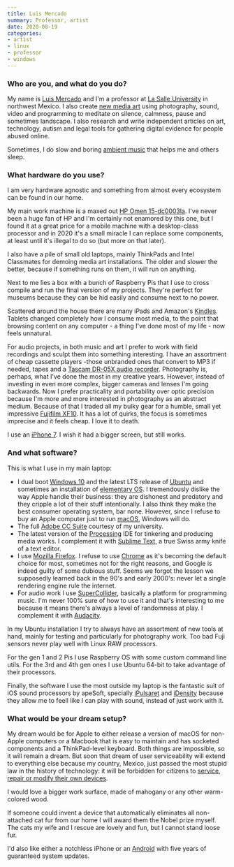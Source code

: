 ```yaml
---
title: Luis Mercado
summary: Professor, artist 
date: 2020-08-19
categories:
- artist
- linux
- professor
- windows
---
```


### Who are you, and what do you do?

My name is [Luis Mercado](http://luismercado.org/ "Luis' website.") and I'm a professor at [La Salle University](http://ulsa-noroeste.edu.mx/) in northwest Mexico. I also create [new media art](https://www.instagram.com/luis.mercado/ "Luis' Instagram account.") using photography, sound, video and programming to meditate on silence, calmness, pause and sometimes landscape. I also research and write independent articles on art, technology, autism and legal tools for gathering digital evidence for people abused online.

Sometimes, I do slow and boring [ambient music](https://worshipambient.bandcamp.com/ "Luis' Bandcamp page.") that helps me and others sleep.

### What hardware do you use?

I am very hardware agnostic and something from almost every ecosystem can be found in our home.

My main work machine is a maxed out [HP Omen 15-dc0003la][omen-15-dc0003la]. I've never been a huge fan of HP and I'm certainly not enamored by this one, but I found it at a great price for a mobile machine with a desktop-class processor and in 2020 it's a small miracle I can replace some components, at least until it's illegal to do so (but more on that later).

I also have a pile of small old laptops, mainly ThinkPads and Intel Classmates for demoing media art installations. The older and slower the better, because if something runs on them, it will run on anything.

Next to me lies a box with a bunch of Raspberry Pis that I use to cross compile and run the final version of my projects. They're perfect for museums because they can be hid easily and consume next to no power.

Scattered around the house there are many iPads and Amazon's [Kindles][kindle-paperwhite]. Tablets changed completely how I consume most media, to the point that browsing content on any computer - a thing I've done most of my life - now feels unnatural.

For audio projects, in both music and art I prefer to work with field recordings and sculpt them into something interesting. I have an assortment of cheap cassette players -those unbranded ones that convert to MP3 if needed, tapes and a [Tascam DR-05X audio recorder][dr-05x]. Photography is, perhaps, what I've done the most in my creative years. However, instead of investing in even more complex, bigger cameras and lenses I'm going backwards. Now I prefer practicality and portability over optic precision because I'm more and more interested in photography as an abstract medium. Because of that I traded all my bulky gear for a humble, small yet impressive [Fujifilm XF10][xf10]. It has a lot of quirks, the focus is sometimes imprecise and it feels cheap. I love it to death.

I use an [iPhone 7][iphone-7]. I wish it had a bigger screen, but still works.

### And what software?

This is what I use in my main laptop:

- I dual boot [Windows 10][windows-10] and the latest LTS release of [Ubuntu][] and sometimes an installation of [elementary OS][elementary-os]. I tremendously dislike the way Apple handle their business: they are dishonest and predatory and they cripple a lot of their stuff intentionally. I also think they make the best consumer operating system, bar none. However, since I refuse to buy an Apple computer just to run [macOS][], Windows will do.
- The full [Adobe CC Suite][creative-suite] courtesy of my university.
- The latest version of the [Processing][] IDE for tinkering and producing media works. I complement it with [Sublime Text][sublime-text], a true Swiss army knife of a text editor.
- I use [Mozilla Firefox][firefox]. I refuse to use [Chrome][] as it's becoming the default choice for most, sometimes not for the right reasons, and Google is indeed guilty of some dubious stuff. Seems we forgot the lesson we supposedly learned back in the 90's and early 2000's: never let a single rendering engine rule the internet.
- For audio work I use [SuperCollider][], basically a platform for programming music. I'm never 100% sure of how to use it and that's interesting to me because it means there's always a level of randomness at play. I complement it with [Audacity][].

In my Ubuntu installation I try to always have an assortment of new tools at hand, mainly for testing and particularly for photography work. Too bad Fuji sensors never play well with Linux RAW processors.

For the gen 1 and 2 Pis I use Raspberry OS with some custom command line utils. For the 3rd and 4th gen ones I use Ubuntu 64-bit to take advantage of their processors.

Finally, the software I use the most outside my laptop is the fantastic suit of iOS sound processors by apeSoft, specially [iPulsaret][ipulsaret-ios] and [iDensity][idensity-ios] because they allow me to feell like I can play with sound, instead of just work with it.

### What would be your dream setup?

My dream would be for Apple to either release a version of macOS for non-Apple computers or a Macbook that is easy to maintain and has socketed components and a ThinkPad-level keyboard. Both things are impossible, so it will remain a dream. But soon that dream of user serviceability will extend to everything else because my country, Mexico, just passed the most stupid law in the history of technology: it will be forbidden for citizens to [service, repair or modify their own devices](https://www.theyucatantimes.com/2020/07/usmca-censorship-and-fine-for-cell-phone-repair/ "An article in the Yucatan Times about Mexico's phone repair laws.").

I would love a bigger work surface, made of mahogany or any other warm-colored wood.

If someone could invent a device that automatically eliminates all non-attached cat fur from our home I will award them the Nobel prize myself. The cats my wife and I rescue are lovely and fun, but I cannot stand loose fur.

I'd also like either a notchless iPhone or an [Android][] with five years of guaranteed system updates.

[android]: https://developers.google.com/android/?csw=1 "A mobile phone platform."
[audacity]: https://sourceforge.net/projects/audacity/ "An open-source, cross-platform audio editor."
[chrome]: https://www.google.com/intl/en/chrome/browser/ "A WebKit-based browser, where each tab runs in its own thread."
[creative-suite]: https://www.adobe.com/creativecloud.html "A collection of design tools."
[dr-05x]: https://tascam.com/us/product/dr-05x/top "A handheld audio recorder."
[elementary-os]: https://elementary.io/ "A Linux operating system."
[firefox]: https://www.mozilla.org/en-US/firefox/new/ "A cross-platform open-source web browser."
[idensity-ios]: http://www.apesoft.it/idensity/ "An audio file generation app."
[iphone-7]: https://en.wikipedia.org/wiki/IPhone_7 "A 4.7 inch iOS smartphone."
[ipulsaret-ios]: http://www.apesoft.it/ipulsaret/ "A synth app."
[kindle-paperwhite]: https://www.amazon.com/Kindle-Paperwhite-Touch-light/dp/B007OZNZG0 "An e-book reader with a book-like screen."
[macos]: https://en.wikipedia.org/wiki/MacOS "An operating system for Mac hardware."
[omen-15-dc0003la]: https://support.hp.com/us-en/product/omen-by-hp-15-dc0000-laptop-pc-series/20329817/model/22399629/product-info<Paste> "A 15 inch PC laptop."
[processing]: https://processing.org/ "A programming language/environment."
[sublime-text]: http://www.sublimetext.com/ "A coder's text editor."
[supercollider]: https://supercollider.github.io/ "An audio synthesis program."
[ubuntu]: https://www.ubuntu.com/ "A Unix distribution."
[windows-10]: https://en.wikipedia.org/wiki/Windows_10 "An operating system."
[xf10]: https://fujifilm-x.com/global/products/cameras/xf10/<Paste> "A 24 megapixel compact camera."
